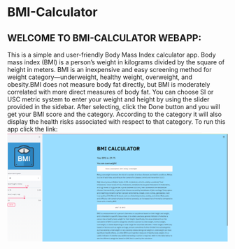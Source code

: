 # BMI-Calculator
## WELCOME TO BMI-CALCULATOR WEBAPP:<br>
This is a simple and user-friendly Body Mass Index calculator app. Body mass index (BMI) is a person’s weight in kilograms divided by the square of height in meters. BMI is an inexpensive and easy screening method for weight category—underweight, healthy weight, overweight, and obesity.BMI does not measure body fat directly, but BMI is moderately correlated with more direct measures of body fat.
You can choose SI or USC metric system to enter your weight and height by using the slider provided in the sidebar. After selecting, click the Done button and you will get your BMI score and the category.
According to the category it will also display the health risks associated with respect to that category.
To run this app click the link:
<br>
<img src="EX-1.png">
